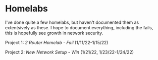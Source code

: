 # Homelabs

I've done quite a few homelabs, but haven't documented them as extentsively as these. I hope to document everything, including the fails, this is hopefully see growth in network security. 

Project 1: *2 Router Homelab - Fail* (1/11/22-1/15/22)

Project 2: *New Network Setup - Win* (1/21/22, 1/23/22-1/24/22)
